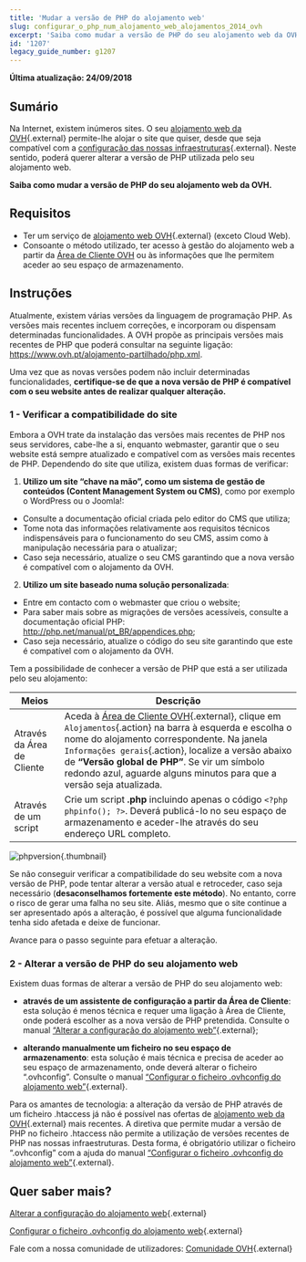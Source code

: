 ```yaml
---
title: 'Mudar a versão de PHP do alojamento web'
slug: configurar_o_php_num_alojamento_web_alojamentos_2014_ovh
excerpt: 'Saiba como mudar a versão de PHP do seu alojamento web da OVH'
id: '1207'
legacy_guide_number: g1207
---
```


**Última atualização: 24/09/2018**

## Sumário

Na Internet, existem inúmeros sites. O seu [alojamento web da OVH](https://www.ovh.pt/alojamento-partilhado/){.external} permite-lhe alojar o site que quiser, desde que seja compatível com a [configuração das nossas infraestruturas](http://pro.ovh.net/infos/){.external}. Neste sentido, poderá querer alterar a versão de PHP utilizada pelo seu alojamento web.

**Saiba como mudar a versão de PHP do seu alojamento web da OVH.**

## Requisitos

- Ter um serviço de [alojamento web OVH](https://www.ovh.pt/alojamento-partilhado/){.external} (exceto Cloud Web).
- Consoante o método utilizado, ter acesso à gestão do alojamento web a partir da [Área de Cliente OVH](https://www.ovh.com/auth/?action=gotomanager) ou às informações que lhe permitem aceder ao seu espaço de armazenamento. 

## Instruções

Atualmente, existem várias versões da linguagem de programação PHP. As versões mais recentes incluem correções, e incorporam ou dispensam determinadas funcionalidades. A OVH propõe as principais versões mais recentes de PHP que poderá consultar na seguinte ligação: <https://www.ovh.pt/alojamento-partilhado/php.xml>. 

Uma vez que as novas versões podem não incluir determinadas funcionalidades, **certifique-se de que a nova versão de PHP é compatível com o seu website antes de realizar qualquer alteração.**

### 1 - Verificar a compatibilidade do site

Embora a OVH trate da instalação das versões mais recentes de PHP nos seus servidores, cabe-lhe a si, enquanto webmaster, garantir que o seu website está sempre atualizado e compatível com as versões mais recentes de PHP. Dependendo do site que utiliza, existem duas formas de verificar:

1. **Utilizo um site “chave na mão”, como um sistema de gestão de conteúdos (Content Management System ou CMS)**, como por exemplo o WordPress ou o Joomla!: 
- Consulte a documentação oficial criada pelo editor do CMS que utiliza; 
- Tome nota das informações relativamente aos requisitos técnicos indispensáveis para o funcionamento do seu CMS, assim como à manipulação necessária para o atualizar;
- Caso seja necessário, atualize o seu CMS garantindo que a nova versão é compatível com o alojamento da OVH.

2. **Utilizo um site baseado numa solução personalizada**: 
- Entre em contacto com o webmaster que criou o website;
- Para saber mais sobre as migrações de versões acessíveis, consulte a documentação oficial PHP: <http://php.net/manual/pt_BR/appendices.php>;
- Caso seja necessário, atualize o código do seu site garantindo que este é compatível com o alojamento da OVH.

Tem a possibilidade de conhecer a versão de PHP que está a ser utilizada pelo seu alojamento: 

|Meios|Descrição|
|---|---|
|Através da Área de Cliente|Aceda à [Área de Cliente OVH](https://www.ovh.com/auth/?action=gotomanager){.external}, clique em `Alojamentos`{.action} na barra à esquerda e escolha o nome do alojamento correspondente. Na janela `Informações gerais`{.action}, localize a versão abaixo de **“Versão global de PHP”**. Se vir um símbolo redondo azul, aguarde alguns minutos para que a versão seja atualizada.|
|Através de um script|Crie um script **.php** incluindo apenas o código `<?php phpinfo(); ?>`. Deverá publicá-lo no seu espaço de armazenamento e aceder-lhe através do seu endereço URL completo.|

![phpversion](images/change-php-version-step1.png){.thumbnail}

Se não conseguir verificar a compatibilidade do seu website com a nova versão de PHP, pode tentar alterar a versão atual e retroceder, caso seja necessário (**desaconselhamos fortemente este método**). No entanto, corre o risco de gerar uma falha no seu site. Aliás, mesmo que o site continue a ser apresentado após a alteração, é possível que alguma funcionalidade tenha sido afetada e deixe de funcionar. 

Avance para o passo seguinte para efetuar a alteração.

### 2 - Alterar a versão de PHP do seu alojamento web

Existem duas formas de alterar a versão de PHP do seu alojamento web:

- **através de um assistente de configuração a partir da Área de Cliente**: esta solução é menos técnica e requer uma ligação à Área de Cliente, onde poderá escolher as a nova versão de PHP pretendida. Consulte o manual [“Alterar a configuração do alojamento web”](https://docs.ovh.com/pt/hosting/modificar_o_ambiente_de_execucao_do_meu_alojamento_web/){.external};

- **alterando manualmente um ficheiro no seu espaço de armazenamento**: esta solução é mais técnica e precisa de aceder ao seu espaço de armazenamento, onde deverá alterar o ficheiro “.ovhconfig”. Consulte o manual [“Configurar o ficheiro .ovhconfig do alojamento web”](https://docs.ovh.com/pt/hosting/configurar-ficheiro-ovhconfig/){.external}.

Para os amantes de tecnologia: a alteração da versão de PHP através de um ficheiro .htaccess já não é possível nas ofertas de [alojamento web da OVH](https://www.ovh.pt/alojamento-partilhado/){.external} mais recentes. A diretiva que permite mudar a versão de PHP no ficheiro .htaccess não permite a utilização de versões recentes de PHP nas nossas infraestruturas. Desta forma, é obrigatório utilizar o ficheiro “.ovhconfig” com a ajuda do manual [“Configurar o ficheiro .ovhconfig do alojamento web”](https://docs.ovh.com/pt/hosting/configurar-ficheiro-ovhconfig/){.external}.

## Quer saber mais?

[Alterar a configuração do alojamento web](https://docs.ovh.com/pt/hosting/modificar_o_ambiente_de_execucao_do_meu_alojamento_web//){.external}

[Configurar o ficheiro .ovhconfig do alojamento web](https://docs.ovh.com/pt/hosting/configurar-ficheiro-ovhconfig/){.external}

Fale com a nossa comunidade de utilizadores: [Comunidade OVH](https://community.ovh.com/en/){.external}